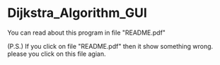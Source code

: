 # Dijkstra_Algorithm_GUI

You can read about this program in file "README.pdf"


(P.S.)  If you click on file "README.pdf" then it show something wrong.
please you click on this file agian.
